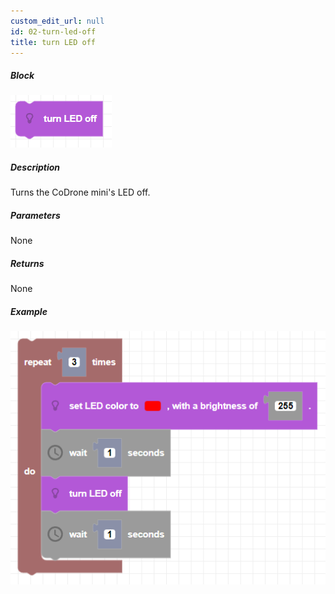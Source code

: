 ```yaml
---
custom_edit_url: null
id: 02-turn-led-off
title: turn LED off
---
```


##### Block

![LED off image](LEDoff.png)

##### Description

Turns the CoDrone mini's LED off.

##### Parameters

None

##### Returns

None

##### Example

![LED off example](LEDoff_example.png)
